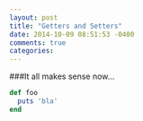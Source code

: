 ```yaml
---
layout: post
title: "Getters and Setters"
date: 2014-10-09 08:51:53 -0400
comments: true
categories: 
---
```

###It all makes sense now...

```ruby
def foo
  puts 'bla' 
end 
```
